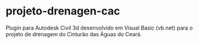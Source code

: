 # projeto-drenagen-cac
Plugin para Autodesk Civil 3d desenvolvido em Visual Basic (vb.net) para o projeto de drenagem do Cinturão das Águas do Ceará.
